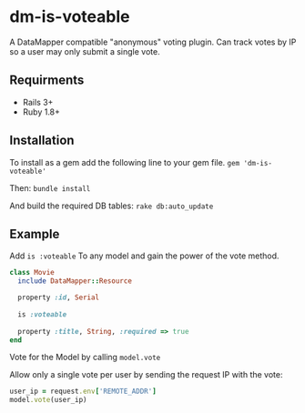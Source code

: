 # dm-is-voteable

A DataMapper compatible "anonymous" voting plugin. Can track votes by IP  so a user may only submit a single vote.

## Requirments
* Rails 3+
* Ruby 1.8+

## Installation
To install as a gem add the following line to your gem file.
`gem 'dm-is-voteable'`

Then:
`bundle install`

And build the required DB tables:
`rake db:auto_update`
 
## Example

Add `is :voteable` To any model and gain the power of the vote method.

```ruby
class Movie
  include DataMapper::Resource

  property :id, Serial
  
  is :voteable
  
  property :title, String, :required => true
end
```

Vote for the Model by calling `model.vote`

Allow only a single vote per user by sending the request IP with the vote:

```ruby
user_ip = request.env['REMOTE_ADDR']
model.vote(user_ip)
```
